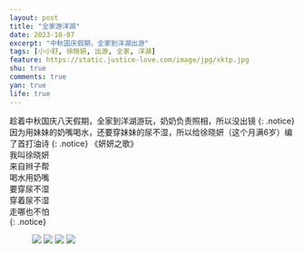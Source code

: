 ```yaml
---
layout: post
title: "全家游洋湖"
date: 2023-10-07
excerpt: "中秋国庆假期，全家到洋湖出游"
tags: [小小舒, 徐晓妍, 出游, 全家, 洋湖]
feature: https://static.justice-love.com/image/jpg/xktp.jpg
shu: true
comments: true
yan: true
life: true
---
```

趁着中秋国庆八天假期，全家到洋湖游玩，奶奶负责照相，所以没出镜
{: .notice}
因为用妹妹的奶嘴喝水，还要穿妹妹的尿不湿，所以给徐晓妍（这个月满6岁）编了首打油诗
{: .notice}
《妍妍之歌》<br />
我叫徐晓妍<br />
来自辫子帮<br />
喝水用奶嘴<br />
要穿尿不湿<br />
穿着尿不湿<br />
走哪也不怕<br />
{: .notice}
<figure>
    <img src="{{ site.staticUrl }}/xiaoxiaoshu/image/yijiayouyanghu (1).jpg" />
    <img src="{{ site.staticUrl }}/xiaoxiaoshu/image/yijiayouyanghu (2).jpg" />
    <img src="{{ site.staticUrl }}/xiaoxiaoshu/image/yijiayouyanghu (3).jpg" />
    <img src="{{ site.staticUrl }}/xiaoxiaoshu/image/yijiayouyanghu (4).jpg" />
</figure>
